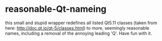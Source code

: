 # reasonable-Qt-nameing

this small and stupid wrapper redefines all listed Qt5.11 classes (taken from here: http://doc.qt.io/qt-5/classes.html) to more, seemingly reasonable names, including a removal of the annoying leading 'Q'. Have fun with it.
